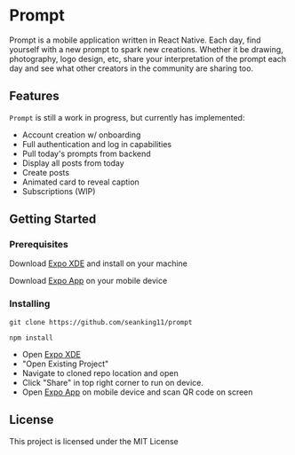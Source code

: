 # Prompt

Prompt is a mobile application written in React Native. Each day, find yourself with a new prompt to spark new creations. Whether it be drawing, photography, logo design, etc, share your interpretation of the prompt each day and see what other creators in the community are sharing too.

## Features

`Prompt` is still a work in progress, but currently has implemented:
 - Account creation w/ onboarding
 - Full authentication and log in capabilities
 - Pull today's prompts from backend
 - Display all posts from today
 - Create posts
 - Animated card to reveal caption
 - Subscriptions (WIP)

## Getting Started

### Prerequisites

Download [Expo XDE](https://github.com/expo/xde/releases) and install on your machine

Download [Expo App](https://itunes.apple.com/us/app/expo-client/id982107779?mt=8) on your mobile device

### Installing

```
git clone https://github.com/seanking11/prompt
```

```
npm install
```

* Open [Expo XDE](https://github.com/expo/xde/releases)
* "Open Existing Project"
* Navigate to cloned repo location and open
* Click "Share" in top right corner to run on device.
* Open [Expo App](https://itunes.apple.com/us/app/expo-client/id982107779?mt=8) on mobile device and scan QR code on screen

## License

This project is licensed under the MIT License
